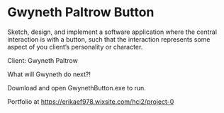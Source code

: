 # Gwyneth Paltrow Button

Sketch, design, and implement a software application where the central interaction is with a button, such that the interaction represents some aspect of you client’s personality or character.

Client: Gwyneth Paltrow

What will Gwyneth do next?!

Download and open GwynethButton.exe to run.

Portfolio at https://erikaef978.wixsite.com/hci2/project-0
